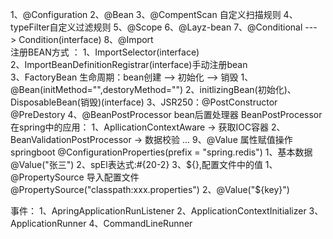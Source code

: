 1、@Configuration
2、@Bean
3、@CompentScan 自定义扫描规则
4、typeFilter自定义过滤规则
5、@Scope
6、@Layz-bean
7、@Conditional    ---> Condition(interface)
8、@Import  
	注册BEAN方式 ：
	1、ImportSelector(interface)   
	2、ImportBeanDefinitionRegistrar(interface)手动注册bean  
	3、FactoryBean
	生命周期：bean创建  --> 初始化 -->  销毁
	1、@Bean(initMethod="",destoryMethod="")
	2、initlizingBean(初始化)、DisposableBean(销毁)(interface)
	3、JSR250：@PostConstructor @PreDestory
	4、@BeanPostProcessor bean后置处理器
		BeanPostProcessor在spring中的应用：
		1、ApllicationContextAware  -> 获取IOC容器
		2、BeanValidationPostProcessor	-> 数据校验
		...
9、@Value  属性赋值操作    springboot  @ConfigurationProperties(prefix = "spring.redis")
	1、基本数据 @Value("张三")
	2、spEl表达式:#{20-2}
	3、${},配置文件中的值
		1、@PropertySource 导入配置文件 @PropertySource("classpath:xxx.properties")
		2、@Value("${key}")
		
		
		
事件：
	1、ApringApplicationRunListener
	2、ApplicationContextInitializer
	3、ApplicationRunner
	4、CommandLineRunner
		